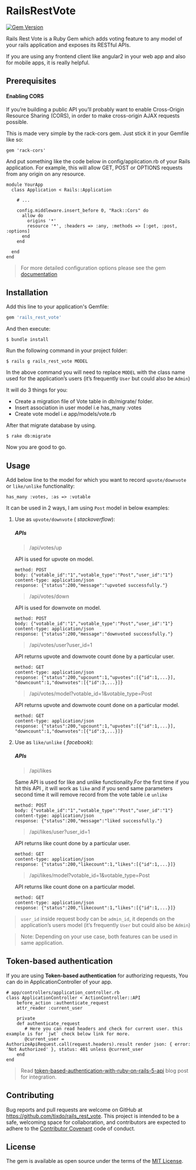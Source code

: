 # RailsRestVote
[![Gem Version](https://badge.fury.io/rb/rails_rest_vote.svg)](https://badge.fury.io/rb/rails_rest_vote)

Rails Rest Vote is a Ruby Gem which adds voting feature to any model of your rails application and exposes its RESTful APIs.

If you are using any frontend client like angular2 in your web app and also for mobile apps, it is really helpful.

## Prerequisites

#### Enabling CORS

If you’re building a public API you’ll probably want to enable Cross-Origin Resource Sharing (CORS), in order to make cross-origin AJAX requests possible.

This is made very simple by the rack-cors gem. Just stick it in your Gemfile like so:
```
gem 'rack-cors'
```
And put something like the code below in config/application.rb of your Rails application. For example, this will allow GET, POST or OPTIONS requests from any origin on any resource.
```
module YourApp
  class Application < Rails::Application

    # ...

    config.middleware.insert_before 0, "Rack::Cors" do
      allow do
        origins '*'
        resource '*', :headers => :any, :methods => [:get, :post, :options]
      end
    end

  end
end
```
>For more detailed configuration options please see the gem [documentation](https://github.com/cyu/rack-cors)

## Installation

Add this line to your application's Gemfile:

```ruby
gem 'rails_rest_vote'
```
And then execute:

    $ bundle install

Run the following command in your project folder:

    $ rails g rails_rest_vote MODEL

In the above command you will need to replace `MODEL` with the class name used for the application’s users (it’s frequently `User` but could also be `Admin`)

It will do 3 things for you:

- Create a migration file of Vote table in db/migrate/ folder.
- Insert association in user model i.e has_many :votes
- Create vote model i.e app/models/vote.rb

After that migrate database by using.

    $ rake db:migrate

Now you are good to go.

## Usage

Add below line to the model for which you want to record `upvote/downvote` or `like/unlike` functionality:

    has_many :votes, :as => :votable

It can be used in 2 ways, I am using `Post` model in below examples:

1. Use as `upvote/downvote` ( _stackoverflow_):

    ##### APIs

    > /api/votes/up

    API is used for upvote on model.
    ```
    method: POST
    body: {"votable_id":"1","votable_type":"Post","user_id":"1"}
    content-type: application/json
    response: {"status":200,"message":"upvoted successfully."}
    ```

    > /api/votes/down

    API is used for downvote on model.
    ```
    method: POST
    body: {"votable_id":"1","votable_type":"Post","user_id":"1"}
    content-type: application/json
    response: {"status":200,"message":"downvoted successfully."}
    ```
     > /api/votes/user?user_id=1

    API returns upvote and downvote count done by a particular user.
    ```
    method: GET
    content-type: application/json
    response: {"status":200,"upcount":1,"upvotes":[{"id":1,...}], "downcount":1,"downvotes":[{"id":3,...}]}
    ```
      > /api/votes/model?votable_id=1&votable_type=Post

    API returns upvote and downvote count done on a particular model.
    ```
    method: GET
    content-type: application/json
    response: {"status":200,"upcount":1,"upvotes":[{"id":1,...}], "downcount":1,"downvotes":[{"id":3,...}]}
    ```

2. Use as `like/unlike` ( _facebook_):

    ##### APIs

    > /api/likes

    Same API is used for like and unlike functionality.For the first time if you hit this API , it will work as `like` and if you send same parameters second time it will remove record from the vote table i.e `unlike`
    ```
    method: POST
    body: {"votable_id":"1","votable_type":"Post","user_id":"1"}
    content-type: application/json
    response: {"status":200,"message":"liked successfully."}
    ```
    > /api/likes/user?user_id=1

    API returns like count done by a particular user.
    ```
    method: GET
    content-type: application/json
    response: {"status":200,"likecount":1,"likes":[{"id":1,...}]}
    ```
    > /api/likes/model?votable_id=1&votable_type=Post

    API returns like count done on a particular model.
    ```
    method: GET
    content-type: application/json
    response: {"status":200,"likecount":1,"likes":[{"id":1,...}]}
    ```
    
>`user_id` inside request body can be `admin_id`, it depends on the application’s users model (it’s frequently `User` but could also be `Admin`)

>Note: Depending on your use case, both features can be used in same application.

## Token-based authentication

If you are using **Token-based authentication** for authorizing requests, You can do in ApplicationController of your app.
```
# app/controllers/application_controller.rb 
class ApplicationController < ActionController::API 
    before_action :authenticate_request 
    attr_reader :current_user 
    
    private 
    def authenticate_request
       # Here you can read headers and check for current user. this example is for `jwt` check below link for more.
       @current_user = AuthorizeApiRequest.call(request.headers).result render json: { error: 'Not Authorized' }, status: 401 unless @current_user 
    end 
end
```
>Read [token-based-authentication-with-ruby-on-rails-5-api](https://www.pluralsight.com/guides/ruby-ruby-on-rails/token-based-authentication-with-ruby-on-rails-5-api) blog post for integration.

## Contributing

Bug reports and pull requests are welcome on GitHub at https://github.com/tixdo/rails_rest_vote. This project is intended to be a safe, welcoming space for collaboration, and contributors are expected to adhere to the [Contributor Covenant](http://contributor-covenant.org) code of conduct.


## License

The gem is available as open source under the terms of the [MIT License](http://opensource.org/licenses/MIT).
